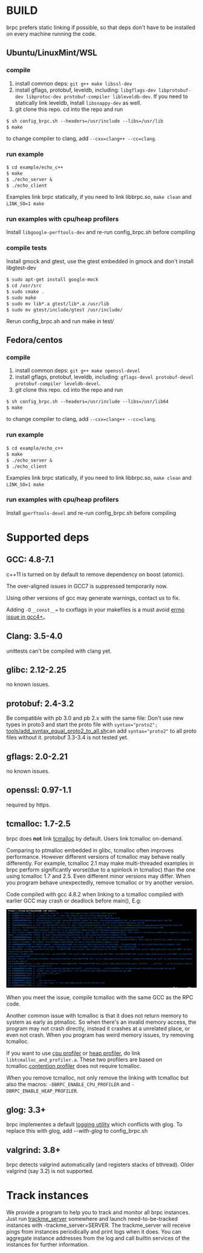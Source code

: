 # BUILD

brpc prefers static linking if possible, so that deps don't have to be installed on every
machine running the code. 

## Ubuntu/LinuxMint/WSL
### compile
1. install common deps: `git g++ make libssl-dev`
2. install gflags, protobuf, leveldb, including: `libgflags-dev libprotobuf-dev libprotoc-dev protobuf-compiler libleveldb-dev`. If you need to statically link leveldb, install `libsnappy-dev` as well.
3. git clone this repo. cd into the repo and run
```
$ sh config_brpc.sh --headers=/usr/include --libs=/usr/lib
$ make
```
to change compiler to clang, add `--cxx=clang++ --cc=clang`.

### run example

```
$ cd example/echo_c++
$ make
$ ./echo_server &
$ ./echo_client
```
Examples link brpc statically, if you need to link libbrpc.so, `make clean` and `LINK_SO=1 make`

### run examples with cpu/heap profilers
Install `libgoogle-perftools-dev` and re-run config_brpc.sh before compiling

### compile tests
Install gmock and gtest, use the gtest embedded in gmock and don't install libgtest-dev
```
$ sudo apt-get install google-mock
$ cd /usr/src
$ sudo cmake .
$ sudo make
$ sudo mv lib*.a gtest/lib*.a /usr/lib
$ sudo mv gtest/include/gtest /usr/include/
```
Rerun config_brpc.sh and run make in test/

## Fedora/centos

### compile

1. install common deps: `git g++ make openssl-devel`
2. install gflags, protobuf, leveldb, including: `gflags-devel protobuf-devel protobuf-compiler leveldb-devel`.
3. git clone this repo. cd into the repo and run

```
$ sh config_brpc.sh --headers=/usr/include --libs=/usr/lib64
$ make
```
to change compiler to clang, add `--cxx=clang++ --cc=clang`.

### run example

```
$ cd example/echo_c++
$ make
$ ./echo_server &
$ ./echo_client
```
Examples link brpc statically, if you need to link libbrpc.so, `make clean` and `LINK_SO=1 make`
### run examples with cpu/heap profilers

Install `gperftools-devel` and re-run config_brpc.sh before compiling

# Supported deps

## GCC: 4.8-7.1

c++11 is  turned on by default to remove dependency on boost (atomic).

The over-aligned issues in GCC7 is suppressed temporarily now.

Using other versions of gcc may generate warnings, contact us to fix.

Adding `-D__const__=` to cxxflags in your makefiles is a must avoid [errno issue in gcc4+](thread_local.md)。

## Clang: 3.5-4.0

unittests can't be compiled with clang yet.

## glibc: 2.12-2.25

no known issues.

## protobuf: 2.4-3.2

Be compatible with pb 3.0 and pb 2.x with the same file: 
Don't use new types in proto3 and start the proto file with `syntax="proto2";`
[tools/add_syntax_equal_proto2_to_all.sh](https://github.com/brpc/brpc/blob/master/tools/add_syntax_equal_proto2_to_all.sh)can add `syntax="proto2"` to all proto files without it.
protobuf 3.3-3.4 is not tested yet.

## gflags: 2.0-2.21

no known issues.

## openssl: 0.97-1.1

required by https.

## tcmalloc: 1.7-2.5

brpc does **not** link [tcmalloc](http://goog-perftools.sourceforge.net/doc/tcmalloc.html) by default. Users link tcmalloc on-demand.

Comparing to ptmalloc embedded in glibc, tcmalloc often improves performance. However different versions of tcmalloc may behave really differently. For example, tcmalloc 2.1 may make multi-threaded examples in brpc perform significantly worse(due to a spinlock in tcmalloc) than the one using tcmalloc 1.7 and 2.5. Even different minor versions may differ. When you program behave unexpectedly, remove tcmalloc or try another version.

Code compiled with gcc 4.8.2 when linking to a tcmalloc compiled with earlier GCC may crash or deadlock before main(), E.g:

![img](../images/tcmalloc_stuck.png)

When you meet the issue, compile tcmalloc with the same GCC as the RPC code.

Another common issue with tcmalloc is that it does not return memory to system as early as ptmalloc. So when there's an invalid memory access, the program may not crash directly,  instead it crashes at a unrelated place, or even not crash. When you program has weird memory issues, try removing tcmalloc.

If you want to use [cpu profiler](cpu_profiler.md) or [heap profiler](heap_profiler.md), do link `libtcmalloc_and_profiler.a`. These two profilers are based on tcmalloc.[contention profiler](contention_profiler.md) does not require tcmalloc.

When you remove tcmalloc, not only remove the linking with tcmalloc but also the macros: `-DBRPC_ENABLE_CPU_PROFILER` and `-DBRPC_ENABLE_HEAP_PROFILER`.

## glog: 3.3+

brpc implementes a default [logging utility](../../src/butil/logging.h) which conflicts with glog. To replace this with glog, add *--with-glog* to config_brpc.sh

## valgrind: 3.8+

brpc detects valgrind automatically (and registers stacks of bthread). Older valgrind (say 3.2) is not supported.

# Track instances

We provide a program to help you to track and monitor all brpc instances. Just run [trackme_server](https://github.com/brpc/brpc/tree/master/tools/trackme_server/) somewhere and launch need-to-be-tracked instances with -trackme_server=SERVER. The trackme_server will receive pings from instances periodically and print logs when it does. You can aggregate instance addresses from the log and call builtin services of the instances for further information.
